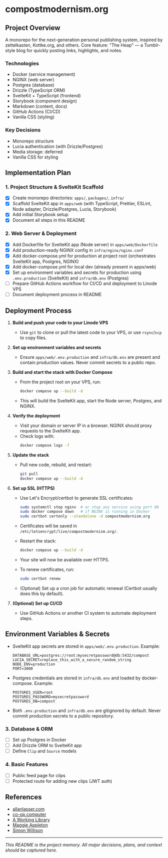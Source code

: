 # compostmodernism.org

## Project Overview

A monorepo for the next-generation personal publishing system, inspired by zettelkasten, Kottke.org, and others. Core feature: "The Heap" — a Tumblr-style blog for quickly posting links, highlights, and notes.

### Technologies
- Docker (service management)
- NGINX (web server)
- Postgres (database)
- Drizzle (TypeScript ORM)
- SvelteKit + TypeScript (frontend)
- Storybook (component design)
- Markdown (content, docs)
- GitHub Actions (CI/CD)
- Vanilla CSS (styling)

### Key Decisions
- Monorepo structure
- Lucia authentication (with Drizzle/Postgres)
- Media storage: deferred
- Vanilla CSS for styling

## Implementation Plan

### 1. Project Structure & SvelteKit Scaffold
- [x] Create monorepo directories: `apps/`, `packages/`, `infra/`
- [x] Scaffold SvelteKit app in `apps/web` (with TypeScript, Prettier, ESLint, Node adapter, Drizzle/Postgres, Lucia, Storybook)
- [x] Add initial Storybook setup
- [x] Document all steps in this README

### 2. Web Server & Deployment
- [x] Add Dockerfile for SvelteKit app (Node server) in `apps/web/Dockerfile`
- [x] Add production-ready NGINX config in `infra/nginx/nginx.conf`
- [x] Add docker-compose.yml for production at project root (orchestrates SvelteKit app, Postgres, NGINX)
- [x] Add docker-compose.yml for local dev (already present in apps/web)
- [x] Set up environment variables and secrets for production using `.env.production` (SvelteKit) and `infra/db.env` (Postgres)
- [ ] Prepare GitHub Actions workflow for CI/CD and deployment to Linode VPS
- [ ] Document deployment process in README

## Deployment Process

1. **Build and push your code to your Linode VPS**
   - Use `git` to clone or pull the latest code to your VPS, or use `rsync`/`scp` to copy files.

2. **Set up environment variables and secrets**
   - Ensure `apps/web/.env.production` and `infra/db.env` are present and contain production values. Never commit secrets to a public repo.

3. **Build and start the stack with Docker Compose**
   - From the project root on your VPS, run:
     ```sh
     docker compose up --build -d
     ```
   - This will build the SvelteKit app, start the Node server, Postgres, and NGINX.

4. **Verify the deployment**
   - Visit your domain or server IP in a browser. NGINX should proxy requests to the SvelteKit app.
   - Check logs with:
     ```sh
     docker compose logs -f
     ```

5. **Update the stack**
   - Pull new code, rebuild, and restart:
     ```sh
     git pull
     docker compose up --build -d
     ```

6. **Set up SSL (HTTPS)**
   - Use Let's Encrypt/certbot to generate SSL certificates:
     ```sh
     sudo systemctl stop nginx  # or stop any service using port 80
     sudo docker compose down   # if NGINX is running in Docker
     sudo certbot certonly --standalone -d compostmodernism.org
     ```
   - Certificates will be saved in `/etc/letsencrypt/live/compostmodernism.org/`.
   
   - Restart the stack:
     ```sh
     docker compose up --build -d
     ```
   - Your site will now be available over HTTPS.
   - To renew certificates, run:
     ```sh
     sudo certbot renew
     ```
   - (Optional) Set up a cron job for automatic renewal (Certbot usually does this by default).

7. **(Optional) Set up CI/CD**
   - Use GitHub Actions or another CI system to automate deployment steps.
## Environment Variables & Secrets

- SvelteKit app secrets are stored in `apps/web/.env.production`. Example:

  ```env
  DATABASE_URL=postgres://root:mysecretpassword@db:5432/compost
  LUCIA_SECRET=replace_this_with_a_secure_random_string
  NODE_ENV=production
  PORT=3000
  ```

- Postgres credentials are stored in `infra/db.env` and loaded by docker-compose. Example:

  ```env
  POSTGRES_USER=root
  POSTGRES_PASSWORD=mysecretpassword
  POSTGRES_DB=compost
  ```

- Both `.env.production` and `infra/db.env` are gitignored by default. Never commit production secrets to a public repository.

### 3. Database & ORM
- [ ] Set up Postgres in Docker
- [ ] Add Drizzle ORM to SvelteKit app
- [ ] Define `Clip` and `Source` models

### 4. Basic Features
- [ ] Public feed page for clips
- [ ] Protected route for adding new clips (JWT auth)

## References
- [allanlasser.com](https://github.com/allanlasser/allanlasser.com)
- [co-op.computer](https://github.com/allanlasser/co-op.computer)
- [A Working Library](https://aworkinglibrary.com)
- [Maggie Appleton](https://maggieappleton.com/)
- [Simon Willison](https://simonwillison.net)

---

_This README is the project memory. All major decisions, plans, and context should be captured here._
